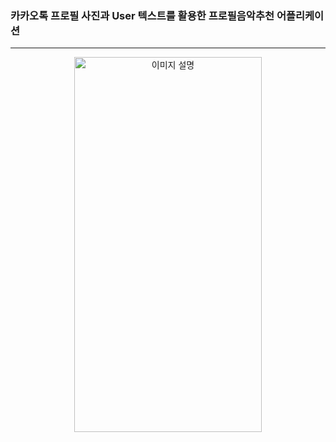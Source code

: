 
### 카카오톡 프로필 사진과 User 텍스트를 활용한 프로필음악추천 어플리케이션

---
<div style="text-align: center;">
    <img src="https://github.com/Jongwon0280/KakaoTalk-profile-music-recommendation/assets/56438131/b9d52692-13a1-4ada-845c-0c78552166cd" alt="이미지 설명" width="300" height="600">
</div>


